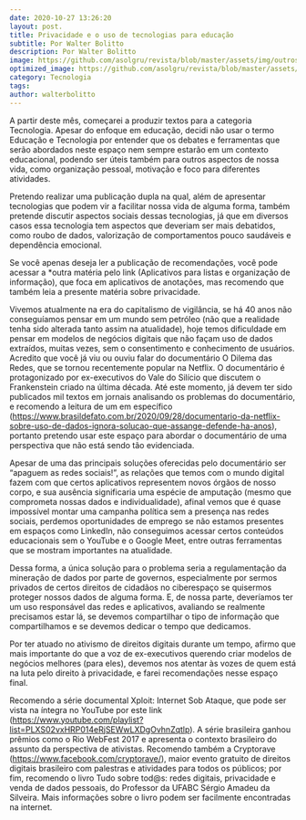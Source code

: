 ```yaml
---
date: 2020-10-27 13:26:20
layout: post.
title: Privacidade e o uso de tecnologias para educação
subtitle: Por Walter Bolitto
description: Por Walter Bolitto
image: https://github.com/asolgru/revista/blob/master/assets/img/outros/ed2/pexels-photo-374103.jpeg?raw=true
optimized_image: https://github.com/asolgru/revista/blob/master/assets/img/outros/ed2/pexels-photo-374103.jpeg?raw=true
category: Tecnologia
tags:
author: walterbolitto
---
```


A partir deste mês, começarei a produzir textos para a categoria Tecnologia. Apesar do enfoque em educação, decidi não usar o termo Educação e Tecnologia por entender que os debates e ferramentas que serão abordados neste espaço nem sempre estarão em um contexto educacional, podendo ser úteis também para outros aspectos de nossa vida, como organização pessoal, motivação e foco para diferentes atividades.

Pretendo realizar uma publicação dupla na qual, além de apresentar tecnologias que podem vir a facilitar nossa vida de alguma forma, também pretende discutir aspectos sociais dessas tecnologias, já que em diversos casos essa tecnologia tem aspectos que deveriam ser mais debatidos, como roubo de dados, valorização de comportamentos pouco saudáveis e dependência emocional.

Se você apenas deseja ler a publicação de recomendações, você pode acessar a *outra matéria pelo link (Aplicativos para listas e organização de informação), que foca em aplicativos de anotações, mas recomendo que também leia a presente matéria sobre privacidade.

Vivemos atualmente na era do capitalismo de vigilância, se há 40 anos não conseguíamos pensar em um mundo sem petróleo (não que a realidade tenha sido alterada tanto assim na atualidade), hoje temos dificuldade em pensar em modelos de negócios digitais que não façam uso de dados extraídos, muitas vezes, sem o consentimento e conhecimento de usuários. Acredito que você já viu ou ouviu falar do documentário O Dilema das Redes, que se tornou recentemente popular na Netflix. O documentário é protagonizado por ex-executivos do Vale do Silício que discutem o Frankenstein criado na última década. Até este momento, já devem ter sido publicados mil textos em jornais analisando os problemas do documentário, e recomendo a leitura de um em específico (https://www.brasildefato.com.br/2020/09/28/documentario-da-netflix-sobre-uso-de-dados-ignora-solucao-que-assange-defende-ha-anos), portanto pretendo usar este espaço para abordar o documentário de uma perspectiva que não está sendo tão evidenciada.

Apesar de uma das principais soluções oferecidas pelo documentário ser “apaguem as redes sociais!”, as relações que temos com o mundo digital fazem com que certos aplicativos representem novos órgãos de nosso corpo, e sua ausência significaria uma espécie de amputação (mesmo que comprometa nossas dados e individualidade), afinal vemos que é quase impossível montar uma campanha política sem a presença nas redes sociais, perdemos oportunidades de emprego se não estamos presentes em espaços como LinkedIn, não conseguimos acessar certos conteúdos educacionais sem o YouTube e o Google Meet, entre outras ferramentas que se mostram importantes na atualidade.

Dessa forma, a única solução para o problema seria a regulamentação da mineração de dados por parte de governos, especialmente por sermos privados de certos direitos de cidadãos no ciberespaço se quisermos proteger nossos dados de alguma forma. E, de nossa parte, deveríamos ter um uso responsável das redes e aplicativos, avaliando se realmente precisamos estar lá, se devemos compartilhar o tipo de informação que compartilhamos e se devemos dedicar o tempo que dedicamos.

Por ter atuado no ativismo de direitos digitais durante um tempo, afirmo que mais importante do que a voz de ex-executivos querendo criar modelos de negócios melhores (para eles), devemos nos atentar às vozes de quem está na luta pelo direito à privacidade, e farei recomendações nesse espaço final.

Recomendo a série documental Xploit: Internet Sob Ataque, que pode ser vista na íntegra no YouTube por este link (https://www.youtube.com/playlist?list=PLXS02vxHRP014eRjSEWwLXDgOvhnZqtlp). A série brasileira ganhou prêmios como o Rio WebFest 2017 e apresenta o contexto brasileiro do assunto da perspectiva de ativistas. Recomendo também a Cryptorave (https://www.facebook.com/cryptorave/), maior evento gratuito de direitos digitais brasileiro com palestras e atividades para todos os públicos; por fim, recomendo o livro Tudo sobre tod@s: redes digitais, privacidade e venda de dados pessoais, do Professor da UFABC Sérgio Amadeu da Silveira. Mais informações sobre o livro podem ser facilmente encontradas na internet.
